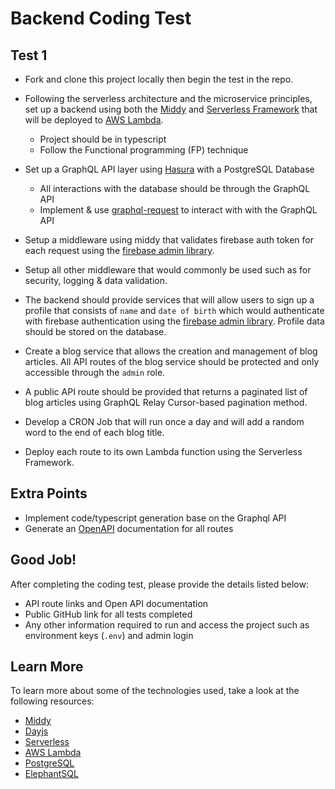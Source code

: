 # Backend Coding Test

## Test 1

- Fork and clone this project locally then begin the test in the repo.

- Following the serverless architecture and the microservice principles, set up a backend using both the [Middy](https://middy.js.org/) and [Serverless Framework](https://serverless.com/) that will be deployed to [AWS Lambda](https://aws.amazon.com/lambda/).

  - Project should be in typescript
  - Follow the Functional programming (FP) technique

- Set up a GraphQL API layer using [Hasura](https://hasura.io/) with a PostgreSQL Database

  - All interactions with the database should be through the GraphQL API
  - Implement & use [graphql-request](https://github.com/prisma-labs/graphql-request) to interact with with the GraphQL API

- Setup a middleware using middy that validates firebase auth token for each request using the [firebase admin library](https://firebase.google.com/docs/admin/setup).

- Setup all other middleware that would commonly be used such as for security, logging & data validation.

- The backend should provide services that will allow users to sign up a profile that consists of `name` and `date of birth` which would authenticate with firebase authentication using the [firebase admin library](https://firebase.google.com/docs/admin/setup). Profile data should be stored on the database.

- Create a blog service that allows the creation and management of blog articles. All API routes of the blog service should be protected and only accessible through the `admin` role.

- A public API route should be provided that returns a paginated list of blog articles using GraphQL Relay Cursor-based pagination method.

- Develop a CRON Job that will run once a day and will add a random word to the end of each blog title.

- Deploy each route to its own Lambda function using the Serverless Framework.

## Extra Points

- Implement code/typescript generation base on the Graphql API
- Generate an [OpenAPI](https://swagger.io/specification/) documentation for all routes

## Good Job!

After completing the coding test, please provide the details listed below:

- API route links and Open API documentation
- Public GitHub link for all tests completed
- Any other information required to run and access the project such as environment keys (`.env`) and admin login

## Learn More

To learn more about some of the technologies used, take a look at the following resources:

- [Middy](https://github.com/middyjs/middy)
- [Dayjs](https://day.js.org/)
- [Serverless](https://www.serverless.com/framework/docs/)
- [AWS Lambda](https://aws.amazon.com/lambda/getting-started/)
- [PostgreSQL](https://www.postgresql.org/)
- [ElephantSQL](https://www.elephantsql.com/docs/index.html)
